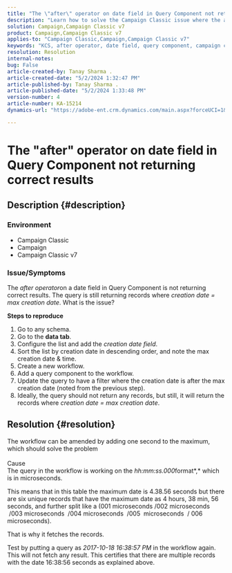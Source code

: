 ```yaml
---
title: "The \"after\" operator on date field in Query Component not returning correct results"
description: "Learn how to solve the Campaign Classic issue where the after operator on a date field in the Query Component is not returning correct results."
solution: Campaign,Campaign Classic v7
product: Campaign,Campaign Classic v7
applies-to: "Campaign Classic,Campaign,Campaign Classic v7"
keywords: "KCS, after operator, date field, query component, campaign classic"
resolution: Resolution
internal-notes: 
bug: False
article-created-by: Tanay Sharma .
article-created-date: "5/2/2024 1:32:47 PM"
article-published-by: Tanay Sharma .
article-published-date: "5/2/2024 1:33:48 PM"
version-number: 4
article-number: KA-15214
dynamics-url: "https://adobe-ent.crm.dynamics.com/main.aspx?forceUCI=1&pagetype=entityrecord&etn=knowledgearticle&id=05cfa972-8808-ef11-9f8a-6045bd026dc7"

---
```

# The "after" operator on date field in Query Component not returning correct results

## Description {#description}


### <b>Environment</b>

- Campaign Classic
- Campaign
- Campaign Classic v7




### <b>Issue/Symptoms</b>

The *after operator*on a date field in Query Component is not returning correct results. The query is still returning records where *creation date = max creation date*. What is the issue?



<b>Steps to reproduce</b>



1. Go to any schema.
2. Go to the <b>data tab</b>.
3. Configure the list and add the *creation date field*.
4. Sort the list by creation date in descending order, and note the max creation date & time.
5. Create a new workflow.
6. Add a query component to the workflow.
7. Update the query to have a filter where the creation date is after the max creation date (noted from the previous step).
8. Ideally, the query should not return any records, but still, it will return the records where *creation date = max creation date*.





## Resolution {#resolution}




The workflow can be amended by adding one second to the maximum, which should solve the problem
<br><br>Cause<br>
The query in the workflow is working on the *hh:mm:ss.000*format*,* which is in microseconds.

 This means that in this table the maximum date is 4.38.56 seconds but there are six unique records that have the maximum date as 4 hours, 38 min, 56 seconds, and further split like a (001 microseconds /002 microseconds  /003 microseconds  /004 microseconds  /005  microseconds  / 006 microseconds).

 That is why it fetches the records.

 Test by putting a query as *2017-10-18 16:38:57 PM* in the workflow again. This will not fetch any result. This certifies that there are multiple records with the date 16:38:56 seconds as explained above.

